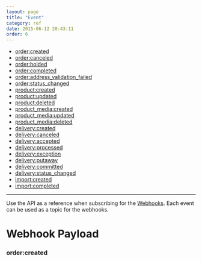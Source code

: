 ```yaml
---
layout: page
title: "Event"
category: ref
date: 2015-06-12 20:43:11
order: 6
---
```


* [order:created](#order_created)
* [order:canceled](#order_canceled)
* [order:holded](#order_holded)
* [order:completed](#order_completed)
* [order:address_validation_failed](#order_address_validation_failed)
* [order:status_changed](#order_status_changed)
* [product:created](#product_created)
* [product:updated](#product_updated)
* [product:deleted](#product_deleted)
* [product_media:created](#product_media_created)
* [product_media:updated](#product_media_updated)
* [product_media:deleted](#product_media_deleted)
* [delivery:created](#delivery_created)
* [delivery:canceled](#delivery_canceled)
* [delivery:accepted](#delivery_accepted)
* [delivery:processed](#delivery_processed)
* [delivery:exception](#delivery_exception)
* [delivery:putaway](#delivery_putaway)
* [delivery:committed](#delivery_committed)
* [delivery:status_changed](#delivery_status_changed)
* [import:created](#import_created)
* [import:completed](#import_completed)

---

Use the API as a reference when subscribing for the <a href="/ref/webhook.html">Webhooks</a>. Each event can be used as a topic for the webhooks.

<h1>Webhook Payload</h1>

<h3 id="order_created">
    order:created
</h3>

